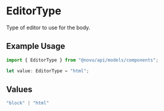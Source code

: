 # EditorType

Type of editor to use for the body.

## Example Usage

```typescript
import { EditorType } from "@novu/api/models/components";

let value: EditorType = "html";
```

## Values

```typescript
"block" | "html"
```